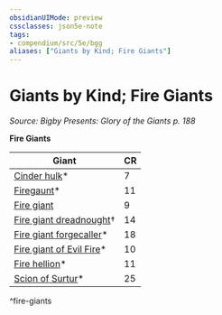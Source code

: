 ```yaml
---
obsidianUIMode: preview
cssclasses: json5e-note
tags:
- compendium/src/5e/bgg
aliases: ["Giants by Kind; Fire Giants"]
---
```

# Giants by Kind; Fire Giants
*Source: Bigby Presents: Glory of the Giants p. 188* 

**Fire Giants**

| Giant | CR |
|-------|----|
| [Cinder hulk](5E2014官方资源/bestiary/elemental/cinder-hulk-bgg.md)* | 7 |
| [Firegaunt](5E2014官方资源/bestiary/undead/firegaunt-bgg.md)* | 11 |
| [Fire giant](5E2014官方资源/bestiary/giant/fire-giant.md) | 9 |
| [Fire giant dreadnought](5E2014官方资源/bestiary/giant/fire-giant-dreadnought-mpmm.md)† | 14 |
| [Fire giant forgecaller](5E2014官方资源/bestiary/giant/fire-giant-forgecaller-bgg.md)* | 18 |
| [Fire giant of Evil Fire](5E2014官方资源/bestiary/giant/fire-giant-of-evil-fire-bgg.md)* | 10 |
| [Fire hellion](5E2014官方资源/bestiary/fiend/fire-hellion-bgg.md)* | 11 |
| [Scion of Surtur](5E2014官方资源/bestiary/giant/scion-of-surtur-bgg.md)* | 25 |
^fire-giants